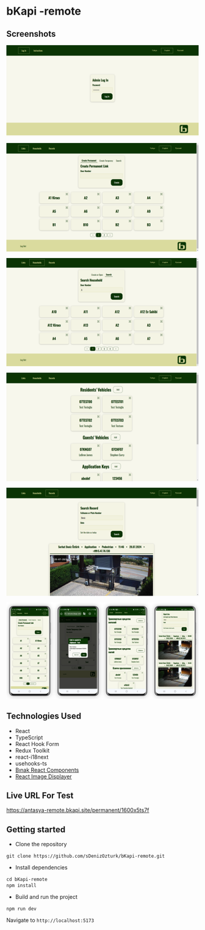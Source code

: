 # bKapi -remote

## Screenshots

![](./images/ss_1.png)

![](./images/ss_2.png)

![](./images/ss_3.png)

![](./images/ss_4.png)

![](./images/ss_5.png)

![](./images/ss_6.png)

## Technologies Used

- React
- TypeScript
- React Hook Form
- Redux Toolkit
- react-i18next
- usehooks-ts
- [Bınak React Components](https://github.com/sDenizOzturk/binak-react-components)
- [React Image Displayer](https://github.com/sDenizOzturk/react-image-displayer)

## Live URL For Test

https://antasya-remote.bkapi.site/permanent/1600x5ts7f

## Getting started

- Clone the repository

```
git clone https://github.com/sDenizOzturk/bKapi-remote.git
```

- Install dependencies

```
cd bKapi-remote
npm install
```

- Build and run the project

```
npm run dev
```

Navigate to `http://localhost:5173`
